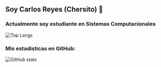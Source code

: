 ## Soy Carlos Reyes (Chersito) 👋
###  Actualmente soy estudiante en Sistemas Computacionales 

![Top Langs](https://github-readme-stats.vercel.app/api/top-langs/?username=Chersito&hide_progress=true&theme=transparent)

### Mis estadísticas en GitHub:
![GitHub stats](https://github-readme-stats.vercel.app/api?username=Chersito&show_icons=true&theme=transparent)
